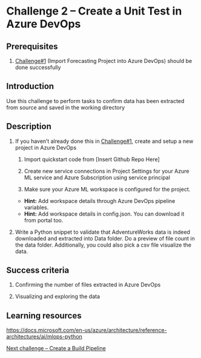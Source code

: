 # Challenge 2 – Create a Unit Test in Azure DevOps

## Prerequisites

1.  [Challenge\#1](01-TimeSeriesForecasting.md) (Import Forecasting Project into Azure DevOps)
    should be done successfully

## Introduction

Use this challenge to perform tasks to confirm data has been extracted from
source and saved in the working directory

## Description

1.  If you haven’t already done this in
    [Challenge\#1](01-TimeSeriesForecasting.md), create and setup a new project
    in Azure DevOps

    1.  Import quickstart code from [Insert Github Repo Here]

    2.  Create new service connections in Project Settings for your Azure ML service and Azure Subscription using service
        principal

    3.  Make sure your Azure ML workspace is configured for the project.  
       - **Hint:** Add workspace details through Azure DevOps pipeline variables.
       - **Hint:** Add workspace details in config.json. You can download it from portal too.

2.  Write a Python snippet to validate that AdventureWorks data is indeed downloaded and extracted into Data folder. Do a preview of file count in the data folder. Additionally, you could also pick a csv file visualize the data.

## Success criteria

1.  Confirming the number of files extracted in Azure DevOps

2.  Visualizing and exploring the data

## Learning resources

<https://docs.microsoft.com/en-us/azure/architecture/reference-architectures/ai/mlops-python>

[Next challenge – Create a Build Pipeline](03-BuildPipeline.md)

